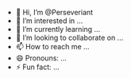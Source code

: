 - 👋 Hi, I’m @Perseveriant
- 👀 I’m interested in ...
- 🌱 I’m currently learning ...
- 💞️ I’m looking to collaborate on ...
- 📫 How to reach me ...
- 😄 Pronouns: ...
- ⚡ Fun fact: ...

<!---
Perseveriant/Perseveriant is a ✨ special ✨ repository because its `README.md` (this file) appears on your GitHub profile.
You can click the Preview link to take a look at your changes.
--->

